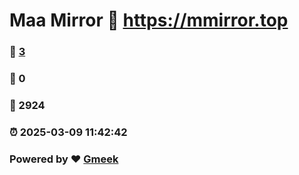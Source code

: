# Maa Mirror :link: https://mmirror.top 
### :page_facing_up: [3](https://mmirror.top/tag.html) 
### :speech_balloon: 0 
### :hibiscus: 2924 
### :alarm_clock: 2025-03-09 11:42:42 
### Powered by :heart: [Gmeek](https://github.com/Meekdai/Gmeek)

